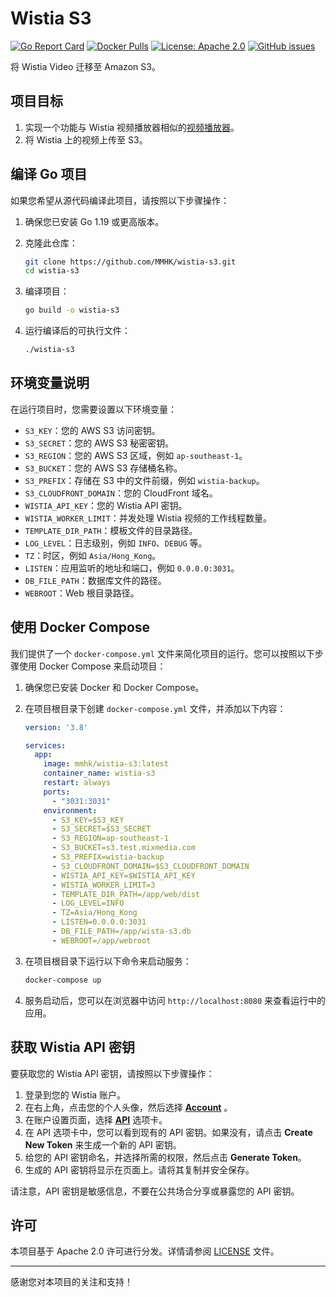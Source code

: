 # Wistia S3

[![Go Report Card](https://goreportcard.com/badge/github.com/MMHK/wistia-s3)](https://goreportcard.com/report/github.com/MMHK/wistia-s3)
[![Docker Pulls](https://img.shields.io/docker/pulls/mmhk/wistia-s3)](https://hub.docker.com/r/mmhk/wistia-s3)
[![License: Apache 2.0](https://img.shields.io/badge/License-Apache%202.0-blue.svg)](https://opensource.org/licenses/Apache-2.0)
[![GitHub issues](https://img.shields.io/github/issues/mmhk/wistia-s3)](https://github.com/mmhk/wistia-s3/issues)


将 Wistia Video 迁移至 Amazon S3。

## 项目目标

1. 实现一个功能与 Wistia 视频播放器相似的[视频播放器](https://github.com/MMHK/wistia-s3-player)。
2. 将 Wistia 上的视频上传至 S3。

## 编译 Go 项目

如果您希望从源代码编译此项目，请按照以下步骤操作：

1. 确保您已安装 Go 1.19 或更高版本。
2. 克隆此仓库：

    ```sh
    git clone https://github.com/MMHK/wistia-s3.git
    cd wistia-s3
    ```

3. 编译项目：

    ```sh
    go build -o wistia-s3
    ```

4. 运行编译后的可执行文件：

    ```sh
    ./wistia-s3
    ```

## 环境变量说明

在运行项目时，您需要设置以下环境变量：

- `S3_KEY`：您的 AWS S3 访问密钥。
- `S3_SECRET`：您的 AWS S3 秘密密钥。
- `S3_REGION`：您的 AWS S3 区域，例如 `ap-southeast-1`。
- `S3_BUCKET`：您的 AWS S3 存储桶名称。
- `S3_PREFIX`：存储在 S3 中的文件前缀，例如 `wistia-backup`。
- `S3_CLOUDFRONT_DOMAIN`：您的 CloudFront 域名。
- `WISTIA_API_KEY`：您的 Wistia API 密钥。
- `WISTIA_WORKER_LIMIT`：并发处理 Wistia 视频的工作线程数量。
- `TEMPLATE_DIR_PATH`：模板文件的目录路径。
- `LOG_LEVEL`：日志级别，例如 `INFO`、`DEBUG` 等。
- `TZ`：时区，例如 `Asia/Hong_Kong`。
- `LISTEN`：应用监听的地址和端口，例如 `0.0.0.0:3031`。
- `DB_FILE_PATH`：数据库文件的路径。
- `WEBROOT`：Web 根目录路径。

## 使用 Docker Compose

我们提供了一个 `docker-compose.yml` 文件来简化项目的运行。您可以按照以下步骤使用 Docker Compose 来启动项目：

1. 确保您已安装 Docker 和 Docker Compose。
2. 在项目根目录下创建 `docker-compose.yml` 文件，并添加以下内容：

    ```yaml
    version: '3.8'

    services:
      app:
        image: mmhk/wistia-s3:latest
        container_name: wistia-s3
        restart: always
        ports:
          - "3031:3031"
        environment:
          - S3_KEY=$S3_KEY
          - S3_SECRET=$S3_SECRET
          - S3_REGION=ap-southeast-1
          - S3_BUCKET=s3.test.mixmedia.com
          - S3_PREFIX=wistia-backup
          - S3_CLOUDFRONT_DOMAIN=$S3_CLOUDFRONT_DOMAIN
          - WISTIA_API_KEY=$WISTIA_API_KEY
          - WISTIA_WORKER_LIMIT=3
          - TEMPLATE_DIR_PATH=/app/web/dist
          - LOG_LEVEL=INFO
          - TZ=Asia/Hong_Kong
          - LISTEN=0.0.0.0:3031
          - DB_FILE_PATH=/app/wista-s3.db
          - WEBROOT=/app/webroot
    ```

3. 在项目根目录下运行以下命令来启动服务：

    ```sh
    docker-compose up
    ```

4. 服务启动后，您可以在浏览器中访问 `http://localhost:8080` 来查看运行中的应用。


## 获取 Wistia API 密钥

要获取您的 Wistia API 密钥，请按照以下步骤操作：

1. 登录到您的 Wistia 账户。
2. 在右上角，点击您的个人头像，然后选择 **[Account](https://account.wistia.com/account)** 。
3. 在账户设置页面，选择 **[API](https://account.wistia.com/account/api)** 选项卡。
4. 在 API 选项卡中，您可以看到现有的 API 密钥。如果没有，请点击 **Create New Token** 来生成一个新的 API 密钥。
5. 给您的 API 密钥命名，并选择所需的权限，然后点击 **Generate Token**。
6. 生成的 API 密钥将显示在页面上。请将其复制并安全保存。

请注意，API 密钥是敏感信息，不要在公共场合分享或暴露您的 API 密钥。

## 许可

本项目基于 Apache 2.0 许可进行分发。详情请参阅 [LICENSE](LICENSE) 文件。

---

感谢您对本项目的关注和支持！